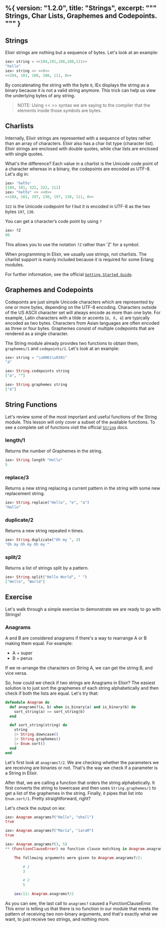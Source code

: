 %{
  version: "1.2.0",
  title: "Strings",
  excerpt: """
  Strings, Char Lists, Graphemes and Codepoints.
  """
}
---

## Strings

Elixir strings are nothing but a sequence of bytes.
Let's look at an example:

```elixir
iex> string = <<104,101,108,108,111>>
"hello"
iex> string <> <<0>>
<<104, 101, 108, 108, 111, 0>>
```

By concatenating the string with the byte `0`, IEx displays the string as a binary because it is not a valid string anymore.
This trick can help us view the underlying bytes of any string.

>NOTE: Using << >> syntax we are saying to the compiler that the elements inside those symbols are bytes.

## Charlists

Internally, Elixir strings are represented with a sequence of bytes rather than an array of characters.
Elixir also has a char list type (character list).
Elixir strings are enclosed with double quotes, while char lists are enclosed with single quotes.

What's the difference? Each value in a charlist is the Unicode code point of a character whereas in a binary, the codepoints are encoded as UTF-8.
Let's dig in:

```elixir
iex> 'hełło'
[104, 101, 322, 322, 111]
iex> "hełło" <> <<0>>
<<104, 101, 197, 130, 197, 130, 111, 0>>
```

`322` is the Unicode codepoint for ł but it is encoded in UTF-8 as the two bytes `197`, `130`.

You can get a character’s code point by using `?`

```elixir
iex> ?Z
90
```

This allows you to use the notation `?Z` rather than 'Z' for a symbol.

When programming in Elixir, we usually use strings, not charlists.
The charlist support is mainly included because it is required for some Erlang modules.

For further information, see the official [`Getting Started Guide`](http://elixir-lang.org/getting-started/binaries-strings-and-char-lists.html).

## Graphemes and Codepoints

Codepoints are just simple Unicode characters which are represented by one or more bytes, depending on the UTF-8 encoding.
Characters outside of the US ASCII character set will always encode as more than one byte.
For example, Latin characters with a tilde or accents (`á, ñ, è`) are typically encoded as two bytes.
Characters from Asian languages are often encoded as three or four bytes.
Graphemes consist of multiple codepoints that are rendered as a single character.

The String module already provides two functions to obtain them, `graphemes/1` and `codepoints/1`.
Let's look at an example:

```elixir
iex> string = "\u0061\u0301"
"á"

iex> String.codepoints string
["a", "́"]

iex> String.graphemes string
["á"]
```

## String Functions

Let's review some of the most important and useful functions of the String module.
This lesson will only cover a subset of the available functions.
To see a complete set of functions visit the official [`String`](https://hexdocs.pm/elixir/String.html) docs.

### length/1

Returns the number of Graphemes in the string.

```elixir
iex> String.length "Hello"
5
```

### replace/3

Returns a new string replacing a current pattern in the string with some new replacement string.

```elixir
iex> String.replace("Hello", "e", "a")
"Hallo"
```

### duplicate/2

Returns a new string repeated n times.

```elixir
iex> String.duplicate("Oh my ", 3)
"Oh my Oh my Oh my "
```

### split/2

Returns a list of strings split by a pattern.

```elixir
iex> String.split("Hello World", " ")
["Hello", "World"]
```

## Exercise

Let's walk through a simple exercise to demonstrate we are ready to go with Strings!

### Anagrams

A and B are considered anagrams if there's a way to rearrange A or B making them equal.
For example:

+ A = super
+ B = perus

If we re-arrange the characters on String A, we can get the string B, and vice versa.

So, how could we check if two strings are Anagrams in Elixir?  The easiest solution is to just sort the graphemes of each string alphabetically and then check if both the lists are equal.
Let's try that:

```elixir
defmodule Anagram do
  def anagrams?(a, b) when is_binary(a) and is_binary(b) do
    sort_string(a) == sort_string(b)
  end

  def sort_string(string) do
    string
    |> String.downcase()
    |> String.graphemes()
    |> Enum.sort()
  end
end
```

Let's first look at `anagrams?/2`.
We are checking whether the parameters we are receiving are binaries or not.
That's the way we check if a parameter is a String in Elixir.

After that, we are calling a function that orders the string alphabetically.
It first converts the string to lowercase and then uses `String.graphemes/1` to get a list of the graphemes in the string.
Finally, it pipes that list into `Enum.sort/1`.
Pretty straightforward, right?

Let's check the output on iex:

```elixir
iex> Anagram.anagrams?("Hello", "ohell")
true

iex> Anagram.anagrams?("María", "íaraM")
true

iex> Anagram.anagrams?(3, 5)
** (FunctionClauseError) no function clause matching in Anagram.anagrams?/2

    The following arguments were given to Anagram.anagrams?/2:

        # 1
        3

        # 2
        5

    iex:11: Anagram.anagrams?/2
```

As you can see, the last call to `anagrams?` caused a FunctionClauseError.
This error is telling us that there is no function in our module that meets the pattern of receiving two non-binary arguments, and that's exactly what we want, to just receive two strings, and nothing more.
